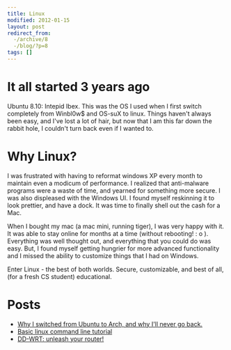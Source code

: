 ```yaml
---
title: Linux
modified: 2012-01-15
layout: post
redirect_from:
  -/archive/8
  -/blog/?p=8
tags: []
---
```



It all started 3 years ago
==========================

Ubuntu 8.10: Intepid Ibex. This was the OS I used when I first switch completely from Winbl0w\$ and OS-suX to linux. Things haven't always been easy, and I've lost a lot of hair, but now that I am this far down the rabbit hole, I couldn't turn back even if I wanted to.

Why Linux?
==========

I was frustrated with having to reformat windows XP every month to maintain even a modicum of performance. I realized that anti-malware programs were a waste of time, and yearned for something more secure. I was also displeased with the Windows UI. I found myself reskinning it to look prettier, and have a dock. It was time to finally shell out the cash for a Mac.

When I bought my mac (a mac mini, running tiger), I was very happy with it. It was able to stay online for months at a time (without rebooting! : o ). Everything was well thought out, and everything that you could do was easy. But, I found myself getting hungrier for more advanced functionality and I missed the ability to customize things that I had on Windows.

Enter Linux - the best of both worlds. Secure, customizable, and best of all, (for a fresh CS student) educational.

Posts
=====

-   [Why I switched from Ubuntu to Arch, and why I'll never go back.](http://blog.srvthe.net/archives/105 "Why I switch from Ubuntu to Arch, and why I’ll never go back")
-   [Basic linux command line tutorial](http://blog.srvthe.net/archives/164 "Yet another Linux Command line guide.")
-   [DD-WRT: unleash your router!](http://blog.srvthe.net/archives/239 "DD-WRT: Unleash your router")

